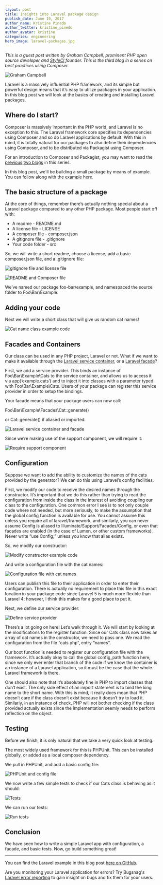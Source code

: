```yaml
---
layout: post
title: Insights into Laravel package design
publish_date: June 19, 2017
author_name: Kristine Pinedo
author_twitter: kristine_pinedo
author_avatar: kristine
categories: engineering
hero_image: laravel-packages.jpg
---
```


*This is a guest post written by Graham Campbell, prominent PHP open source developer and [StyleCI](https://styleci.io/) founder. This is the third blog in a series on best practices using Composer.*

![Graham Campbell](/img/posts/graham-campbell.jpg)

Laravel is a massively influential PHP framework, and its simple but powerful design means that it’s easy to utilize packages in your application. In this blog post we will look at the basics of creating and installing Laravel packages.

## Where do I start?

Composer is massively important in the PHP world, and Laravel is no exception to this. The Laravel framework core specifies its dependencies using Composer and so do Laravel applications by default. With this in mind, it is totally natural for our packages to also define their dependencies using Composer, and to be distributed via Packagist using Composer.

For an introduction to Composer and Packagist, you may want to read the [previous](https://blog.bugsnag.com/best-practices-using-composer/) [two blogs](https://blog.bugsnag.com/packagist-and-the-php-ecosystem/) in this series.

In this blog post, we'll be building a small package by means of example. You can follow along with [the example here](https://github.com/GrahamCampbell/Laravel-Example).

## The basic structure of a package

At the core of things, remember there’s actually nothing special about a Laravel package compared to any other PHP package. Most people start off with:

* A readme - README.md
* A license file - LICENSE
* A composer file - composer.json
* A gitignore file - .gitignore
* Your code folder - src

So, we will write a short readme, choose a license, add a basic composer.json file, and a .gitignore file:

![gitignore file and license file](/img/posts/laravel-package-design/gitignore-license.png)

![README and Composer file](/img/posts/laravel-package-design/readme-composer.png)

We’ve named our package foo-bar/example, and namespaced the source folder to Foo\Bar\Example.

## Adding your code

Next we will write a short class that will give us random cat names!

![Cat name class example code](/img/posts/laravel-package-design/example-code.png)

## Facades and Containers

Our class can be used in any PHP project, Laravel or not. What if we want to make it available through the [Laravel service container](https://laravel.com/docs/5.4/container), or a [Laravel facade](https://laravel.com/docs/5.4/facades)?

First, we add a service provider. This binds an instance of Foo\Bar\Example\Cats to the service container, and allows us to access it via app(‘example.cats’) and to inject it into classes with a parameter typed with Foo\Bar\Example\Cats. Users of your package can register this service provider in order to setup the bindings.

Your facade means that your package users can now call:

Foo\Bar\Example\Facades\Cat::generate()

or Cat::generate() if aliased or imported.

![Laravel service container and facade](/img/posts/laravel-package-design/laravel-container-facade.png)

Since we’re making use of the support component, we will require it:

![Require support component](/img/posts/laravel-package-design/require-support-component.png)

## Configuration

Suppose we want to add the ability to customize the names of the cats provided by the generator? We can do this using Laravel’s config facilities.

First, we modify our code to receive the desired names through the constructor. It’s important that we do this rather than trying to read the configuration from inside the class in the interest of avoiding coupling our class to the configuration. One common error I see is to not only couple code where not needed, but more seriously, to make the assumption that the global config function is available for use. You cannot assume this unless you require all of laravel/framework, and similarly, you can never assume Config is aliased to Illuminate/Support/Facades/Config, or even that facades are enabled (in the case of Lumen, or other custom frameworks). Never write “use Config;” unless you know that alias exists.

So, we modify our constructor:

![Modify constructor example code](/img/posts/laravel-package-design/modify-constructor.png)

And write a configuration file with the cat names:

![Configuration file with cat names](/img/posts/laravel-package-design/configuration-file.png)

Users can publish this file to their application in order to enter their configuration. There is actually no requirement to place this file in this exact location in your package code since Laravel 5 is much more flexible than Laravel 4; however, I think this makes for a good place to put it.

Next, we define our service provider:

![Define service provider](/img/posts/laravel-package-design/define-service-provider.png)

There’s a lot going on here! Let’s walk through it. We will start by looking at the modifications to the register function. Since our Cats class now takes an array of cat names in the constructor, we need to pass one. We read the configuration from the file “cats.php”, entry “names”.

Our boot function is needed to register our configuration file with the framework. It’s actually okay to call the global config_path function here, since we only ever enter that branch of the code if we know the container is an instance of a Laravel application, so it must be the case that the whole Laravel framework is there.

One should also note that it’s absolutely fine in PHP to import classes that don’t exist. The only side effect of an import statement is to bind the long name to the short name. With this is mind, it really does mean that PHP doesn’t care if the class doesn’t exist because it doesn’t try to load it. Similarly, in an instance of check, PHP will not bother checking if the class provided actually exists since the implementation seemly needs to perform reflection on the object.

## Testing

Before we finish, it is only natural that we take a very quick look at testing.

The most widely used framework for this is PHPUnit. This can be installed globally, or added as a local composer dependency.

We pull in PHPUnit, and add a basic config file:

![PHPUnit and config file](/img/posts/laravel-package-design/phpunit-config-file.png)

We now write a few simple tests to check if our Cats class is behaving as it should:

![Tests](/img/posts/laravel-package-design/tests.png)

We can run our tests:

![Run tests](/img/posts/laravel-package-design/run-tests.png)

## Conclusion

We have seen how to write a simple Laravel app with configuration, a facade, and basic tests. Now, go build something great!

---

You can find the Laravel example in this blog post [here on GitHub](https://github.com/GrahamCampbell/Laravel-Example).  

Are you monitoring your Laravel application for errors? Try Bugsnag's [Laravel error reporting](https://www.bugsnag.com/platforms/laravel-error-reporting/) to gain insight on bugs and fix them for your users.
